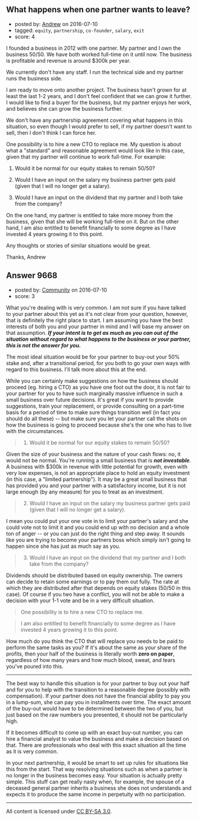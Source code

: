 ## What happens when one partner wants to leave?

- posted by: [Andrew](https://stackexchange.com/users/262678/andrew) on 2016-07-10
- tagged: `equity`, `partnership`, `co-founder`, `salary`, `exit`
- score: 4

I founded a business in 2012 with one partner. My partner and I own the business 50/50. We have both worked full-time on it until now. The business is profitable and revenue is around $300k per year. 

We currently don't have any staff. I run the technical side and my partner runs the business side. 

I am ready to move onto another project. The business hasn't grown for at least the last 1-2 years, and I don't feel confident that we can grow it further. I would like to find a buyer for the business, but my partner enjoys her work, and believes she can grow the business further. 

We don't have any partnership agreement covering what happens in this situation, so even though I would prefer to sell, if my partner doesn't want to sell, then I don't think I can force her. 

One possibility is to hire a new CTO to replace me. My question is about what a "standard" and reasonable agreement would look like in this case, given that my partner will continue to work full-time. For example:

1) Would it be normal for our equity stakes to remain 50/50?

2) Would I have an input on the salary my business partner gets paid (given that I will no longer get a salary). 

3) Would I have an input on the dividend that my partner and I both take from the company? 

On the one hand, my partner is entitled to take more money from the business, given that she will be working full-time on it. But on the other hand, I am also entitled to benefit financially to some degree as I have invested 4 years growing it to this point.   

Any thoughts or stories of similar situations would be great. 

Thanks,
Andrew




## Answer 9668

- posted by: [Community](https://stackexchange.com/users/-1/community) on 2016-07-10
- score: 3

What you're dealing with is very common. I am not sure if you have talked to your partner about this yet as it's not clear from your question, however, that is definitely the right place to start. I am assuming you have the best interests of both you and your partner in mind and I will base my answer on that assumption. ***If your intent is to get as much as you can out of the situation without regard to what happens to the business or your partner, this is not the answer for you.***

The most ideal situation would be for your partner to buy-out your 50% stake and, after a transitional period, for you both to go your own ways with regard to this business. I'll talk more about this at the end.

While you can certainly make suggestions on how the business should proceed (eg. hiring a CTO) as you have one foot out the door, it is not fair to your partner for you to have such marginally massive influence in such a small business over future decisions. It's great if you want to provide suggestions, train your replacement, or provide consulting on a part-time basis for a period of time to make sure things transition well (in fact you should do all these) -- but make sure you let your partner call the shots on how the business is going to proceed because she's the one who has to live with the circumstances.

> 1) Would it be normal for our equity stakes to remain 50/50?

Given the size of your business and the nature of your cash flows: no, it would not be normal. You're running a small business that is ***not investable***. A business with $300k in revenue with little potential for growth, even with very low expenses, is not an appropriate place to hold an equity investment (in this case, a "limited partnership"). It may be a great small business that has provided you and your partner with a satisfactory income, but it is not large enough (by any measure) for you to treat as an investment.

> 2) Would I have an input on the salary my business partner gets paid (given that I will no longer get a salary).

I mean you could put your one vote in to limit your partner's salary and she could vote not to limit it and you could end up with no decision and a whole ton of anger -- or you can just do the right thing and step away.  It sounds like you are trying to become your partners boss which simply isn't going to happen since she has just as much say as you.

> 3) Would I have an input on the dividend that my partner and I both take from the company?

Dividends should be distributed based on equity ownership. The owners can decide to retain some earnings or to pay them out fully. The rate at which they are distributed after that depends on equity stakes (50/50 in this case). Of course if you two have a conflict, you will not be able to make a decision with your 1-1 vote and be in a very difficult situation.

> One possibility is to hire a new CTO to replace me.

> I am also entitled to benefit financially to some degree as I have invested 4 years growing it to this point.

How much do you think the CTO that will replace you needs to be paid to perform the same tasks as you? If it's about the same as your share of the profits, then your half of the business is literally worth **zero on paper**, regardless of how many years and how much blood, sweat, and tears you've poured into this.

---

The best way to handle this situation is for your partner to buy out your half and for you to help with the transition to a reasonable degree (possibly with compensation). If your partner does not have the financial ability to pay you in a lump-sum, she can pay you in installments over time. The exact amount of the buy-out would have to be determined between the two of you, but just based on the raw numbers you presented, it should not be particularly high.

If it becomes difficult to come up with an exact buy-out number, you can hire a financial analyst to value the business and make a decision based on that. There are professionals who deal with this exact situation all the time as it is very common.

In your next partnership, it would be smart to set up rules for situations like this from the start. That way resolving situations such as when a partner is no longer in the business becomes easy. Your situation is actually pretty simple. This stuff can get really nasty when, for example, the spouse of a deceased general partner inherits a business she does not understands and expects it to produce the same income in perpetuity with no participation.



---

All content is licensed under [CC BY-SA 3.0](https://creativecommons.org/licenses/by-sa/3.0/).
